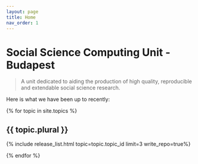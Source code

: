 ```yaml
---
layout: page
title: Home
nav_order: 1
---
```


# **S**ocial **S**cience **C**omputing **U**nit - **B**udapest

> A unit dedicated to aiding the production of high quality, reproducible and extendable social science research.

Here is what we have been up to recently:

{% for topic in site.topics %}
## {{ topic.plural }}

{% include release_list.html topic=topic.topic_id limit=3 write_repo=true%}

{% endfor %}
